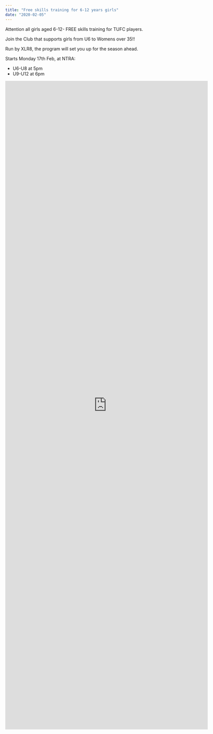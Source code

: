 ```yaml
---
title: "Free skills training for 6-12 years girls"
date: "2020-02-05"
---
```


Attention all girls aged 6-12- FREE skills training for TUFC players.

Join the Club that supports girls from U6 to Womens over 35!!

Run by XLR8, the program will set you up for the season ahead.

Starts Monday 17th Feb, at NTRA:

- U6-U8 at 5pm
- U9-U12 at 6pm

<iframe src="https://docs.google.com/forms/d/e/1FAIpQLSdB56tXN_qYBRYw8bM4YRLKhI51aY_qWZBxuKOH1BbZkT5D2A/viewform?embedded=true" width="640" height="2050" frameborder="0" marginwidth="0" marginheight="0">Loading…</iframe>
